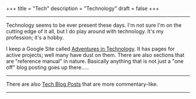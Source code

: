 +++
title = "Tech"
description = "Technology"
draft = false
+++

- - - - - - -

Technology seems to be ever present these days.  I'm not sure I'm on the cutting edge of it all, but I do play around with technology.  It's my profession; it's a hobby.  

I keep a Google Site called <a href="https://sites.google.com/riotsu.com/adventuresintech/" target="blank">Adventures in Technology</a>.  It has pages for active projects; well many have dust on them.  There are also sections that are "reference manual" in nature.  Basically anything that is not just a "one off" blog posting goes up there.....

- - - - - - -

There are also [Tech Blog Posts](../categories/tech) that are more commentary-like.  

- - - - - - -
